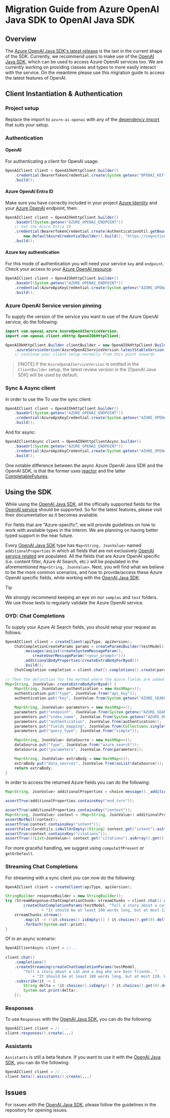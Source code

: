 # Migration Guide from Azure OpenAI Java SDK to OpenAI Java SDK

## Overview

The [Azure OpenAI Java SDK's latest release][latest_aoai_sdk_release] is the last in the current shape of the SDK. Currently, we recommend users to make use of the [OpenAI Java SDK][openai_java], which can be used to access Azure OpenAI services too. We are currently working on providing classes and types to more easily interact with the service. On the meantime please use this migration guide to access the latest features of OpenAI.

## Client Instantiation & Authentication

### Project setup

Replace the import to `azure-ai-openai` with any of the [dependency import](https://github.com/openai/openai-java?tab=readme-ov-file#installation) that suits your setup.

### Authentication

#### OpenAI

For authenticating a client for OpenAI usage:

```java
OpenAIClient client = OpenAIOkHttpClient.builder()
    .credential(BearerTokenCredential.create(System.getenv("OPENAI_KEY")))
    .build();
```

#### Azure OpenAI Entra ID

Make sure you have correctly included in your project [Azure Identity][azure_identity] and your [Azure OpenAI][azure_openai_access] endpoint, then:

```java
OpenAIClient client = OpenAIOkHttpClient.builder()
    .baseUrl(System.getenv("AZURE_OPENAI_ENDPOINT"))
    // Set the Azure Entra ID
    .credential(BearerTokenCredential.create(AuthenticationUtil.getBearerTokenSupplier(
        new DefaultAzureCredentialBuilder().build(), "https://cognitiveservices.azure.com/.default")))
    .build();
```

#### Azure key authentication

For this mode of authentication you will need your service `key` and `endpoint`. Check your access to your [Azure OpenAI resource][azure_openai_access]:

```java
OpenAIClient client = OpenAIOkHttpClient.builder()
    .baseUrl(System.getenv("AZURE_OPENAI_ENDPOINT"))
    .credential(AzureApiKeyCredential.create(System.getenv("AZURE_OPENAI_KEY")))
    .build();
```

### Azure OpenAI Service version pinning

To supply the version of the service you want to use of the Azure OpenAI service, do the following:

```java
import com.openai.azure.AzureOpenAIServiceVersion;
import com.openai.client.okhttp.OpenAIOkHttpClient;

OpenAIOkHttpClient.Builder clientBuilder = new OpenAIOkHttpClient.Builder()
    .azureServiceVersion(AzureOpenAIServiceVersion.latestStableVersion())
    // continue your client setup normally from this point onwards
```

> [!NOTE] If the `AzureOpenAIServiceVersion` is omitted in the `ClientBuilder` setup, the latest review version in the [OpenAI Java SDK] will be used by default. 

### Sync & Async client

In order to use the To use the sync client:

```java
OpenAIClient client = OpenAIOkHttpClient.builder()
    .baseUrl(System.getenv("AZURE_OPENAI_ENDPOINT"))
    .credential(AzureApiKeyCredential.create(System.getenv("AZURE_OPENAI_KEY")))
    .build();
```

And for async:

```java
OpenAIClientAsync client = OpenAIOkHttpClientAsync.builder()
    .baseUrl(System.getenv("AZURE_OPENAI_ENDPOINT"))
    .credential(AzureApiKeyCredential.create(System.getenv("AZURE_OPENAI_KEY")))
    .build();
```

One notable difference between the async Azure OpenAI Java SDK and the OpenAI SDK, is that the former uses [reactor](https://projectreactor.io/) and the latter [CompletableFutures](https://docs.oracle.com/javase/8/docs/api/java/util/concurrent/CompletableFuture.html).

## Using the SDK

While using the [OpenAI Java SDK][openai_java], all the officially supported fields for the [OpenAI service][openai_openapi] should be supported. So for the latest features, please visit their documentation as it becomes available.

For fields that are "Azure-specific", we will provide guidelines on how to work with available types in the interim. We are planning on having better typed support in the near future.

Every [OpenAI Java SDK][openai_java] type has `Map<String, JsonValue>` named `additionalProperties` in which all fields that are not exclusively [OpenAI service related][openai_openapi] are populated. All the fields that are Azure OpenAI specific (i.e. content filter, Azure AI Search, etc.) will be populated in the aforementioned `Map<String, JsonValue>`. Next, you will find what we believe to be the more common scenarios, and how to provide/access these Azure OpenAI specific fields, while working with the [OpenAI Java SDK][openai_java].

> [!TIP]
> We strongly recommend keeping an eye on our `samples` and `test` folders. 
> We use those tests to regularly validate the Azure OpenAI service.

### OYD: Chat Completions

To supply your Azure AI Search fields, you should setup your request as follows:

```java
OpenAIClient client = createClient(apiType, apiVersion);
    ChatCompletionCreateParams params = createParamsBuilder(testModel)
        .messages(asList(createSystemMessageParam(),
            createUserMessageParam("<your_prompt>")))
        .additionalBodyProperties(createExtraBodyForByod())
        .build();
    ChatCompletion completion = client.chat().completions().create(params);
    
// Then the definition for the method where the Azure fields are added:
Map<String, JsonValue> createExtraBodyForByod() {
    Map<String, JsonValue> authentication = new HashMap<>();
    authentication.put("type", JsonValue.from("api_key"));
    authentication.put("key", JsonValue.from(System.getenv("AZURE_SEARCH_API_KEY")));

    Map<String, JsonValue> parameters = new HashMap<>();
    parameters.put("endpoint", JsonValue.from(System.getenv("AZURE_SEARCH_ENDPOINT")));
    parameters.put("index_name", JsonValue.from(System.getenv("AZURE_OPENAI_SEARCH_INDEX")));
    parameters.put("authentication", JsonValue.from(authentication));
    parameters.put("fields_mapping", JsonValue.from(Collections.singletonMap("title_field", "title")));
    parameters.put("query_type", JsonValue.from("simple"));

    Map<String, JsonValue> dataSource = new HashMap<>();
    dataSource.put("type", JsonValue.from("azure_search"));
    dataSource.put("parameters", JsonValue.from(parameters));

    Map<String, JsonValue> extraBody = new HashMap<>();
    extraBody.put("data_sources", JsonValue.from(asList(dataSource)));
    return extraBody;
}
```

In order to access the returned Azure fields you can do the following:

```java 
Map<String, JsonValue> additionalProperties = choice.message()._additionalProperties();

assertTrue(additionalProperties.containsKey("end_turn"));

assertTrue(additionalProperties.containsKey("context"));
Map<String, JsonValue> context = (Map<String, JsonValue>) additionalProperties.get("context").asObject().get();
assertNotNull(context);
assertTrue(context.containsKey("intent"));
assertFalse(CoreUtils.isNullOrEmpty((String) context.get("intent").asString().get()));
assertTrue(context.containsKey("citations"));
assertTrue(((List<JsonValue>) context.get("citations").asArray().get()).size() > 0);
```

For more graceful handling, we suggest using `computeIfPresent` or `getOrDefault`.

### Streaming Chat Completions

For streaming with a sync client you can now do the following:

```java
OpenAIClient client = createClient(apiType, apiVersion);

StringBuilder responseBuilder = new StringBuilder();
try (StreamResponse<ChatCompletionChunk> streamChunks = client.chat().completions().createStreaming(
        createChatCompletionParams(testModel, "Tell a story about a cat and a dog who are best friends. "
                + "It should be at least 100 words long, but at most 120. Be strict about these limits."))) {
    streamChunks.stream()
        .map(it -> (!it.choices().isEmpty()) ? it.choices().get(0).delta().content().orElse("") : "")
        .forEach(System.out::print);
}
```

Of in an async scenario:

```java
OpenAIClientAsync client = //...
        
client.chat()
    .completions()
    .createStreaming(createChatCompletionParams(testModel,
        "Tell a story about a cat and a dog who are best friends. "
            + "It should be at least 100 words long, but at most 120. Be strict about these limits."))
    .subscribe(it -> {
        String delta = !it.choices().isEmpty() ? it.choices().get(0).delta().content().orElse("") : "";
        System.out.print(delta);
    });
```

### Responses

To use `Responses` with the [OpenAI Java SDK][openai_java], you can do the following:

```java
OpenAIClient client = // ...
client.responses().create(...)
```

### Assistants

`Assistants` is still a beta feature. If you want to use it with the [OpenAI Java SDK][openai_java], you can do the following:

```java
OpenAIClient client = // ...
client.beta().assistants().create(...) 
```


## Issues

For issues with the [OpenAI Java SDK][openai_java], please follow the guidelines in the repository for opening issues. 

<!-- LINKS -->
[azure_identity]: https://github.com/Azure/azure-sdk-for-java/blob/main/sdk/identity/azure-identity
[azure_openai_access]: https://learn.microsoft.com/azure/cognitive-services/openai/overview#how-do-i-get-access-to-azure-openai
[openai_java]: https://github.com/openai/openai-java
[openai_openapi]: https://github.com/openai/openai-openapi
[latest_aoai_sdk_release]: https://github.com/Azure/azure-sdk-for-java/blob/main/sdk/openai/azure-ai-openai/CHANGELOG.md#100-beta16-2025-03-26
